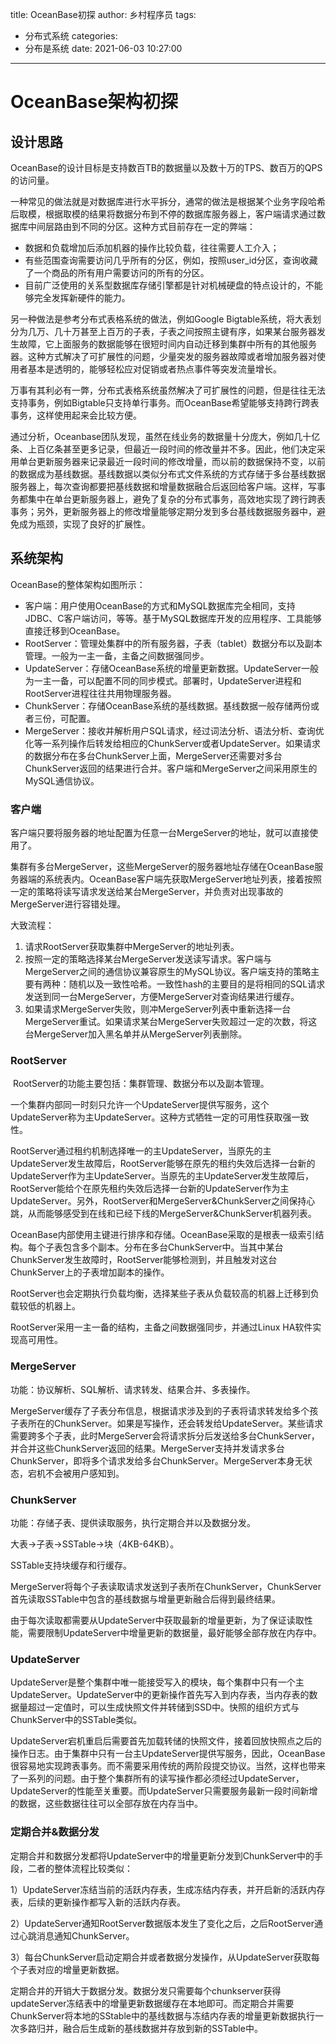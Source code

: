 title: OceanBase初探
author: 乡村程序员
tags:
  - 分布式系统
categories:
  - 分布是系统
date: 2021-06-03 10:27:00
---
# OceanBase架构初探

## 设计思路

OceanBase的设计目标是支持数百TB的数据量以及数十万的TPS、数百万的QPS的访问量。

一种常见的做法就是对数据库进行水平拆分，通常的做法是根据某个业务字段哈希后取模，根据取模的结果将数据分布到不停的数据库服务器上，客户端请求通过数据库中间层路由到不同的分区。这种方式目前存在一定的弊端：

- 数据和负载增加后添加机器的操作比较负载，往往需要人工介入；
- 有些范围查询需要访问几乎所有的分区，例如，按照user_id分区，查询收藏了一个商品的所有用户需要访问的所有的分区。
- 目前广泛使用的关系型数据库存储引擎都是针对机械硬盘的特点设计的，不能够完全发挥新硬件的能力。

另一种做法是参考分布式表格系统的做法，例如Google Bigtable系统，将大表划分为几万、几十万甚至上百万的子表，子表之间按照主键有序，如果某台服务器发生故障，它上面服务的数据能够在很短时间内自动迁移到集群中所有的其他服务器。这种方式解决了可扩展性的问题，少量突发的服务器故障或者增加服务器对使用者基本是透明的，能够轻松应对促销或者热点事件等突发流量增长。

万事有其利必有一弊，分布式表格系统虽然解决了可扩展性的问题，但是往往无法支持事务，例如Bigtable只支持单行事务。而OceanBase希望能够支持跨行跨表事务，这样使用起来会比较方便。

通过分析，Oceanbase团队发现，虽然在线业务的数据量十分庞大，例如几十亿条、上百亿条甚至更多记录，但最近一段时间的修改量并不多。因此，他们决定采用单台更新服务器来记录最近一段时间的修改增量，而以前的数据保持不变，以前的数据成为基线数据。基线数据以类似分布式文件系统的方式存储于多台基线数据服务器上，每次查询都要把基线数据和增量数据融合后返回给客户端。这样，写事务都集中在单台更新服务器上，避免了复杂的分布式事务，高效地实现了跨行跨表事务；另外，更新服务器上的修改增量能够定期分发到多台基线数据服务器中，避免成为瓶颈，实现了良好的扩展性。

## 系统架构

OceanBase的整体架构如图所示：

- 客户端：用户使用OceanBase的方式和MySQL数据库完全相同，支持JDBC、C客户端访问，等等。基于MySQL数据库开发的应用程序、工具能够直接迁移到OceanBase。
- RootServer：管理处集群中的所有服务器，子表（tablet）数据分布以及副本管理。一般为一主一备，主备之间数据强同步。
- UpdateServer：存储OceanBase系统的增量更新数据。UpdateServer一般为一主一备，可以配置不同的同步模式。部署时，UpdateServer进程和RootServer进程往往共用物理服务器。
- ChunkServer：存储OceanBase系统的基线数据。基线数据一般存储两份或者三份，可配置。
- MergeServer：接收并解析用户SQL请求，经过词法分析、语法分析、查询优化等一系列操作后转发给相应的ChunkServer或者UpdateServer。如果请求的数据分布在多台ChunkServer上面，MergeServer还需要对多台ChunkServer返回的结果进行合并。客户端和MergeServer之间采用原生的MySQL通信协议。

### 客户端

客户端只要将服务器的地址配置为任意一台MergeServer的地址，就可以直接使用了。

集群有多台MergeServer，这些MergeServer的服务器地址存储在OceanBase服务器端的系统表内。OceanBase客户端先获取MergeServer地址列表，接着按照一定的策略将读写请求发送给某台MergeServer，并负责对出现事故的MergeServer进行容错处理。

大致流程：

1. 请求RootServer获取集群中MergeServer的地址列表。
2. 按照一定的策略选择某台MergeServer发送读写请求。客户端与MergeServer之间的通信协议兼容原生的MySQL协议。客户端支持的策略主要有两种：随机以及一致性哈希。一致性hash的主要目的是将相同的SQL请求发送到同一台MergeServer，方便MergeServer对查询结果进行缓存。
3. 如果请求MergeServer失败，则冲MergeServer列表中重新选择一台MergeServer重试。如果请求某台MergeServer失败超过一定的次数，将这台MergeServer加入黑名单并从MergeServer列表删除。

### RootServer

​	RootServer的功能主要包括：集群管理、数据分布以及副本管理。

​	一个集群内部同一时刻只允许一个UpdateServer提供写服务，这个UpdateServer称为主UpdateServer。这种方式牺牲一定的可用性获取强一致性。

​	RootServer通过租约机制选择唯一的主UpdateServer，当原先的主UpdateServer发生故障后，RootServer能够在原先的租约失效后选择一台新的UpdateServer作为主UpdateServer。当原先的主UpdateServer发生故障后，RootServer能给个在原先租约失效后选择一台新的UpdateServer作为主UpdateServer。另外，RootServer和MergeServer&ChunkServer之间保持心跳，从而能够感受到在线和已经下线的MergeServer&ChunkServer机器列表。

​	OceanBase内部使用主键进行排序和存储。OceanBase采取的是根表一级索引结构。每个子表包含多个副本。分布在多台ChunkServer中。当其中某台ChunkServer发生故障时，RootServer能够检测到，并且触发对这台ChunkServer上的子表增加副本的操作。

RootServer也会定期执行负载均衡，选择某些子表从负载较高的机器上迁移到负载较低的机器上。

RootServer采用一主一备的结构，主备之间数据强同步，并通过Linux HA软件实现高可用性。

### MergeServer

功能：协议解析、SQL解析、请求转发、结果合并、多表操作。

MergeServer缓存了子表分布信息，根据请求涉及到的子表将请求转发给多个孩子表所在的ChunkServer。如果是写操作，还会转发给UpdateServer。某些请求需要跨多个子表，此时MergeServer会将请求拆分后发送给多台ChunkServer，并合并这些ChunkServer返回的结果。MergeServer支持并发请求多台ChunkServer，即将多个请求发给多台ChunkServer。MergeServer本身无状态，宕机不会被用户感知到。

### ChunkServer

功能：存储子表、提供读取服务，执行定期合并以及数据分发。

大表->子表->SSTable->块（4KB-64KB）。

SSTable支持块缓存和行缓存。

MergeServer将每个子表读取请求发送到子表所在ChunkServer，ChunkServer首先读取SSTable中包含的基线数据与增量更新融合后得到最终结果。

由于每次读取都需要从UpdateServer中获取最新的增量更新，为了保证读取性能，需要限制UpdateServer中增量更新的数据量，最好能够全部存放在内存中。

### UpdateServer

UpdateServer是整个集群中唯一能接受写入的模块，每个集群中只有一个主UpdateServer。UpdateServer中的更新操作首先写入到内存表，当内存表的数据量超过一定值时，可以生成快照文件并转储到SSD中。快照的组织方式与ChunkServer中的SSTable类似。

UpdateServer宕机重启后需要首先加载转储的快照文件，接着回放快照点之后的操作日志。由于集群中只有一台主UpdateServer提供写服务，因此，OceanBase很容易地实现跨表事务。而不需要采用传统的两阶段提交协议。当然，这样也带来了一系列的问题。由于整个集群所有的读写操作都必须经过UpdateServer，UpdateServer的性能至关重要。而UpdateServer只需要服务最新一段时间新增的数据，这些数据往往可以全部存放在内存当中。

### 定期合并&数据分发

定期合并和数据分发都将UpdateServer中的增量更新分发到ChunkServer中的手段，二者的整体流程比较类似：

1）UpdateServer冻结当前的活跃内存表，生成冻结内存表，并开启新的活跃内存表，后续的更新操作都写入新的活跃内存表。

2）UpdateServer通知RootServer数据版本发生了变化之后，之后RootServer通过心跳消息通知ChunkServer。

3）每台ChunkServer启动定期合并或者数据分发操作，从UpdateServer获取每个子表对应的增量更新数据。

定期合并的开销大于数据分发。数据分发只需要每个chunkserver获得updateServer冻结表中的增量更新数据缓存在本地即可。而定期合并需要ChunkServer将本地的SStable中的基线数据与冻结内存表的增量更新数据执行一次多路归并，融合后生成新的基线数据并存放到新的SSTable中。











